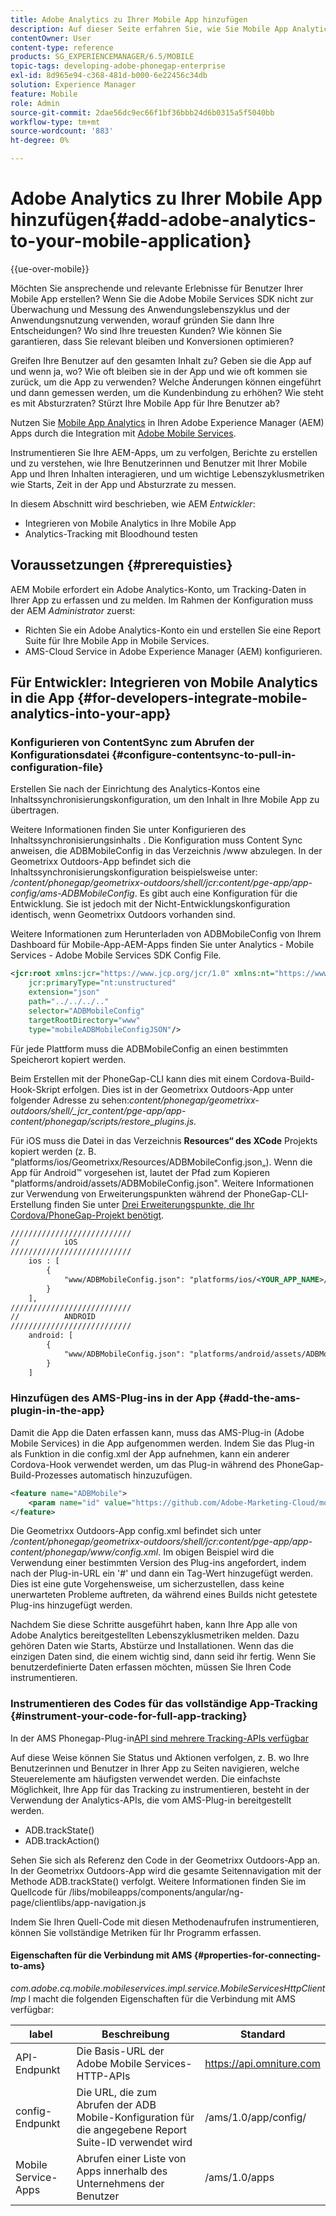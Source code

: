 ```yaml
---
title: Adobe Analytics zu Ihrer Mobile App hinzufügen
description: Auf dieser Seite erfahren Sie, wie Sie Mobile App Analytics in Ihren Adobe Experience Manager-Apps verwenden können, indem Sie es mit Adobe Mobile Services integrieren.
contentOwner: User
content-type: reference
products: SG_EXPERIENCEMANAGER/6.5/MOBILE
topic-tags: developing-adobe-phonegap-enterprise
exl-id: 8d965e94-c368-481d-b000-6e22456c34db
solution: Experience Manager
feature: Mobile
role: Admin
source-git-commit: 2dae56dc9ec66f1bf36bbb24d6b0315a5f5040bb
workflow-type: tm+mt
source-wordcount: '883'
ht-degree: 0%

---
```


# Adobe Analytics zu Ihrer Mobile App hinzufügen{#add-adobe-analytics-to-your-mobile-application}

{{ue-over-mobile}}

Möchten Sie ansprechende und relevante Erlebnisse für Benutzer Ihrer Mobile App erstellen? Wenn Sie die Adobe Mobile Services SDK nicht zur Überwachung und Messung des Anwendungslebenszyklus und der Anwendungsnutzung verwenden, worauf gründen Sie dann Ihre Entscheidungen? Wo sind Ihre treuesten Kunden? Wie können Sie garantieren, dass Sie relevant bleiben und Konversionen optimieren?

Greifen Ihre Benutzer auf den gesamten Inhalt zu? Geben sie die App auf und wenn ja, wo? Wie oft bleiben sie in der App und wie oft kommen sie zurück, um die App zu verwenden? Welche Änderungen können eingeführt und dann gemessen werden, um die Kundenbindung zu erhöhen? Wie steht es mit Absturzraten? Stürzt Ihre Mobile App für Ihre Benutzer ab?

Nutzen Sie [Mobile App Analytics](https://business.adobe.com/de/products/analytics/mobile-marketing.html) in Ihren Adobe Experience Manager (AEM) Apps durch die Integration mit [Adobe Mobile Services](https://business.adobe.com/de/products/campaign/mobile-marketing.html).

Instrumentieren Sie Ihre AEM-Apps, um zu verfolgen, Berichte zu erstellen und zu verstehen, wie Ihre Benutzerinnen und Benutzer mit Ihrer Mobile App und Ihren Inhalten interagieren, und um wichtige Lebenszyklusmetriken wie Starts, Zeit in der App und Absturzrate zu messen.

In diesem Abschnitt wird beschrieben, wie AEM *Entwickler*:

* Integrieren von Mobile Analytics in Ihre Mobile App
* Analytics-Tracking mit Bloodhound testen

## Voraussetzungen {#prerequisties}

AEM Mobile erfordert ein Adobe Analytics-Konto, um Tracking-Daten in Ihrer App zu erfassen und zu melden. Im Rahmen der Konfiguration muss der AEM *Administrator* zuerst:

* Richten Sie ein Adobe Analytics-Konto ein und erstellen Sie eine Report Suite für Ihre Mobile App in Mobile Services.
* AMS-Cloud Service in Adobe Experience Manager (AEM) konfigurieren.

## Für Entwickler: Integrieren von Mobile Analytics in die App {#for-developers-integrate-mobile-analytics-into-your-app}

### Konfigurieren von ContentSync zum Abrufen der Konfigurationsdatei {#configure-contentsync-to-pull-in-configuration-file}

Erstellen Sie nach der Einrichtung des Analytics-Kontos eine Inhaltssynchronisierungskonfiguration, um den Inhalt in Ihre Mobile App zu übertragen.

Weitere Informationen finden Sie unter Konfigurieren des Inhaltssynchronisierungsinhalts . Die Konfiguration muss Content Sync anweisen, die ADBMobileConfig in das Verzeichnis /www abzulegen. In der Geometrixx Outdoors-App befindet sich die Inhaltssynchronisierungskonfiguration beispielsweise unter: */content/phonegap/geometrixx-outdoors/shell/jcr:content/pge-app/app-config/ams-ADBMobileConfig*. Es gibt auch eine Konfiguration für die Entwicklung. Sie ist jedoch mit der Nicht-Entwicklungskonfiguration identisch, wenn Geometrixx Outdoors vorhanden sind.

Weitere Informationen zum Herunterladen von ADBMobileConfig von Ihrem Dashboard für Mobile-App-AEM-Apps finden Sie unter Analytics - Mobile Services - Adobe Mobile Services SDK Config File.

```xml
<jcr:root xmlns:jcr="https://www.jcp.org/jcr/1.0" xmlns:nt="https://www.jcp.org/jcr/nt/1.0"
    jcr:primaryType="nt:unstructured"
    extension="json"
    path="../../../.."
    selector="ADBMobileConfig"
    targetRootDirectory="www"
    type="mobileADBMobileConfigJSON"/>
```

Für jede Plattform muss die ADBMobileConfig an einen bestimmten Speicherort kopiert werden.

Beim Erstellen mit der PhoneGap-CLI kann dies mit einem Cordova-Build-Hook-Skript erfolgen. Dies ist in der Geometrixx Outdoors-App unter folgender Adresse zu sehen:*content/phonegap/geometrixx-outdoors/shell/_jcr_content/pge-app/app-content/phonegap/scripts/restore_plugins.js.*

Für iOS muss die Datei in das Verzeichnis **Resources“ des XCode** Projekts kopiert werden (z. B. &quot;platforms/ios/Geometrixx/Resources/ADBMobileConfig.json„). Wenn die App für Android™ vorgesehen ist, lautet der Pfad zum Kopieren &quot;platforms/android/assets/ADBMobileConfig.json&quot;. Weitere Informationen zur Verwendung von Erweiterungspunkten während der PhoneGap-CLI-Erstellung finden Sie unter [Drei Erweiterungspunkte, die Ihr Cordova/PhoneGap-Projekt benötigt](https://gist.github.com/jlcarvalho/22402d013bc72f795d45a01836ce735c).

```xml
///////////////////////////
//          iOS
///////////////////////////
    ios : [
        {
            "www/ADBMobileConfig.json": "platforms/ios/<YOUR_APP_NAME>/Resources/ADBMobileConfig.json"
        }
    ],
///////////////////////////
//          ANDROID
///////////////////////////
    android: [
        {
            "www/ADBMobileConfig.json": "platforms/android/assets/ADBMobileConfig.json"
        }
    ]
```

### Hinzufügen des AMS-Plug-ins in der App {#add-the-ams-plugin-in-the-app}

Damit die App die Daten erfassen kann, muss das AMS-Plug-in (Adobe Mobile Services) in die App aufgenommen werden. Indem Sie das Plug-in als Funktion in die config.xml der App aufnehmen, kann ein anderer Cordova-Hook verwendet werden, um das Plug-in während des PhoneGap-Build-Prozesses automatisch hinzuzufügen.

```xml
<feature name="ADBMobile">
    <param name="id" value="https://github.com/Adobe-Marketing-Cloud/mobile-services#0482f9cedf90c98a8d4b07219ece1933b2e46a60"/>
</feature>
```

Die Geometrixx Outdoors-App config.xml befindet sich unter */content/phonegap/geometrixx-outdoors/shell/jcr:content/pge-app/app-content/phonegap/www/config.xml*. Im obigen Beispiel wird die Verwendung einer bestimmten Version des Plug-ins angefordert, indem nach der Plug-in-URL ein &#39;#&#39; und dann ein Tag-Wert hinzugefügt werden. Dies ist eine gute Vorgehensweise, um sicherzustellen, dass keine unerwarteten Probleme auftreten, da während eines Builds nicht getestete Plug-ins hinzugefügt werden.

Nachdem Sie diese Schritte ausgeführt haben, kann Ihre App alle von Adobe Analytics bereitgestellten Lebenszyklusmetriken melden. Dazu gehören Daten wie Starts, Abstürze und Installationen. Wenn das die einzigen Daten sind, die einem wichtig sind, dann seid ihr fertig. Wenn Sie benutzerdefinierte Daten erfassen möchten, müssen Sie Ihren Code instrumentieren.

### Instrumentieren des Codes für das vollständige App-Tracking {#instrument-your-code-for-full-app-tracking}

In der AMS Phonegap-Plug-in[API sind mehrere Tracking-APIs verfügbar](https://github.com/Adobe-Marketing-Cloud/mobile-services/blob/master/docs/ios/phonegap/phonegap-methods.md)

Auf diese Weise können Sie Status und Aktionen verfolgen, z. B. wo Ihre Benutzerinnen und Benutzer in Ihrer App zu Seiten navigieren, welche Steuerelemente am häufigsten verwendet werden. Die einfachste Möglichkeit, Ihre App für das Tracking zu instrumentieren, besteht in der Verwendung der Analytics-APIs, die vom AMS-Plug-in bereitgestellt werden.

* ADB.trackState()
* ADB.trackAction()

Sehen Sie sich als Referenz den Code in der Geometrixx Outdoors-App an. In der Geometrixx Outdoors-App wird die gesamte Seitennavigation mit der Methode ADB.trackState() verfolgt. Weitere Informationen finden Sie im Quellcode für /libs/mobileapps/components/angular/ng-page/clientlibs/app-navigation.js

Indem Sie Ihren Quell-Code mit diesen Methodenaufrufen instrumentieren, können Sie vollständige Metriken für Ihr Programm erfassen.

#### Eigenschaften für die Verbindung mit AMS {#properties-for-connecting-to-ams}

*com.adobe.cq.mobile.mobileservices.impl.service.MobileServicesHttpClientImp* l macht die folgenden Eigenschaften für die Verbindung mit AMS verfügbar:

| **label** | **Beschreibung** | **Standard** |
|---|---|---|
| API-Endpunkt | Die Basis-URL der Adobe Mobile Services-HTTP-APIs | https://api.omniture.com |
| config-Endpunkt | Die URL, die zum Abrufen der ADB Mobile-Konfiguration für die angegebene Report Suite-ID verwendet wird | /ams/1.0/app/config/ |
| Mobile Service-Apps | Abrufen einer Liste von Apps innerhalb des Unternehmens der Benutzer | /ams/1.0/apps |
